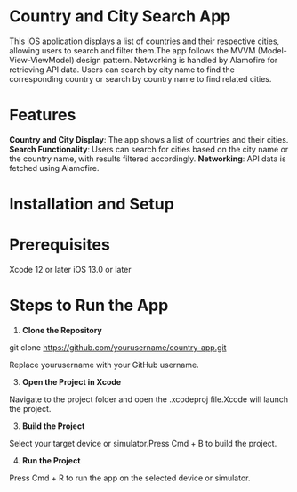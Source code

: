 # Country and City Search App
This iOS application displays a list of countries and their respective cities, allowing users to search and filter them.The app follows the MVVM (Model-View-ViewModel) design pattern. Networking is handled by Alamofire for retrieving API data. Users can search by city name to find the corresponding country or search by country name to find related cities.

# Features
**Country and City Display**: The app shows a list of countries and their cities.
**Search Functionality**: Users can search for cities based on the city name or the country name, with results filtered accordingly.
**Networking**: API data is fetched using Alamofire.

# Installation and Setup
# Prerequisites
Xcode 12 or later
iOS 13.0 or later

# Steps to Run the App

1. **Clone the Repository**
   
git clone https://github.com/yourusername/country-app.git

Replace yourusername with your GitHub username.

3. **Open the Project in Xcode**

Navigate to the project folder and open the .xcodeproj file.Xcode will launch the project.

3. **Build the Project**

Select your target device or simulator.Press Cmd + B to build the project.

4. **Run the Project**

Press Cmd + R to run the app on the selected device or simulator.
